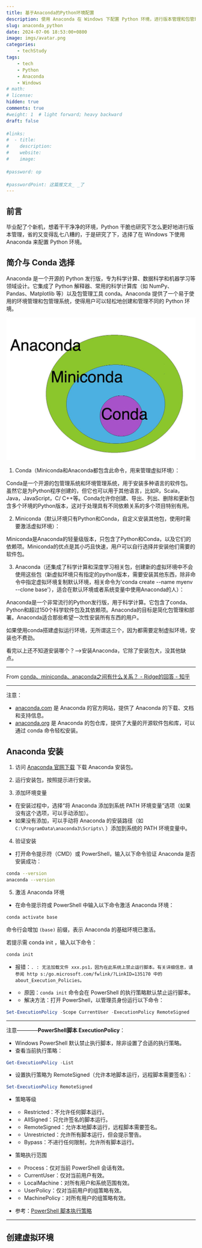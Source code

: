 ```yaml
---
title: 基于Anaconda的Python环境配置
description: 使用 Anaconda 在 Windows 下配置 Python 环境，进行版本管理和包管理。
slug: anaconda_python
date: 2024-07-06 18:53:00+0800
image: imgs/avatar.png
categories:
    - techStudy
tags:
    - tech
    - Python
    - Anaconda
    - Windows
# math: 
# license: 
hidden: true
comments: true
#weight: 1  # light forward; heavy backward
draft: false

#links:
#  - title: 
#    description: 
#    website: 
#    image: 

#password: op

#passwordPoint: 这篇推文太_ _了
---
```


## 前言

毕业配了个新机，想着干干净净的环境，Python 干脆也研究下怎么更好地进行版本管理，省的又变得乱七八糟的，于是研究了下，选择了在 Windows 下使用 Anaconda 来配置 Python 环境。

## 简介与 Conda 选择

Anaconda 是一个开源的 Python 发行版，专为科学计算、数据科学和机器学习等领域设计。它集成了 Python 解释器、常用的科学计算库（如 NumPy、Pandas、Matplotlib 等）以及包管理工具 conda。Anaconda 提供了一个易于使用的环境管理和包管理系统，使得用户可以轻松地创建和管理不同的 Python 环境。

![conda_1](imgs/conda_1.jpg)

1. Conda（Miniconda和Anaconda都包含此命令，用来管理虚拟环境）：

Conda是一个开源的包管理系统和环境管理系统，用于安装多种语言的软件包。虽然它是为Python程序创建的，但它也可以用于其他语言，比如R，Scala，Java，JavaScript，C/ C++等。Conda允许你创建、导出、列出、删除和更新包含多个环境的Python版本，这对于处理具有不同依赖关系的多个项目特别有用。

2. Miniconda（默认环境只有Python和Conda，自定义安装其他包，使用时需要激活虚拟环境）：

Miniconda是Anaconda的轻量级版本，只包含了Python和Conda，以及它们的依赖项。Miniconda的优点是其小巧且快速，用户可以自行选择并安装他们需要的软件包。

3. Anaconda（还集成了科学计算和深度学习相关包，创建新的虚拟环境中不会使用这些包（新虚拟环境只有指定的python版本，需要安装其他东西，除非命令中指定虚拟环境复制默认环境，相关命令为'conda create --name myenv --clone base'），适合在默认环境或者系统变量中使用Anaconda的人）：

Anaconda是一个非常流行的Python发行版，用于科学计算。它包含了conda、Python和超过150个科学软件包及其依赖项。Anaconda的目标是简化包管理和部署。Anaconda适合那些希望一次性安装所有东西的用户。

如果使用conda搭建虚拟运行环境，无所谓这三个，因为都需要定制虚拟环境，安装也不费劲。

看完以上还不知道安装哪个？-->安装Anaconda，它除了安装包大，没其他缺点。

<hr>

From [conda、miniconda、anaconda之间有什么关系？ - Ridge的回答 - 知乎](https://www.zhihu.com/question/369468216/answer/3024064186)

<hr>

注意：
- [anaconda.com](https://www.anaconda.com/) 是 Anaconda 的官方网站，提供了 Anaconda 的下载、文档和支持信息。
- [anaconda.org](https://anaconda.org/) 是 Anaconda 的包仓库，提供了大量的开源软件包和库，可以通过 conda 命令轻松安装。

## Anaconda 安装

1. 访问 [Anaconda 官网下载](https://www.anaconda.com/download/success) 下载 Anaconda 安装包。

2. 运行安装包，按照提示进行安装。

3. 添加环境变量

- 在安装过程中，选择“将 Anaconda 添加到系统 PATH 环境变量”选项（如果没有这个选项，可以手动添加）。
- 如果没有添加，可以手动将 Anaconda 的安装路径（如 `C:\ProgramData\anaconda3\Scripts\` ）添加到系统的 PATH 环境变量中。

4. 验证安装

- 打开命令提示符（CMD）或 PowerShell，输入以下命令验证 Anaconda 是否安装成功：

```bash
conda --version
anaconda --version
```

5. 激活 Anaconda 环境

- 在命令提示符或 PowerShell 中输入以下命令激活 Anaconda 环境：

```bash
conda activate base
```

命令行会增加 `(base)` 前缀，表示 Anaconda 的基础环境已激活。

若提示需 conda init ，输入以下命令：

```bash
conda init
```

- 报错：`. : 无法加载文件 xxx.ps1，因为在此系统上禁止运行脚本。有关详细信息，请参阅 http
s:/go.microsoft.com/fwlink/?LinkID=135170 中的 about_Execution_Policies。`

- - 原因：`conda init` 命令会在 PowerShell 的执行策略默认禁止运行脚本。

- - 解决方法：打开 PowerShell，以管理员身份运行以下命令：

```powershell
Set-ExecutionPolicy -Scope CurrentUser -ExecutionPolicy RemoteSigned
```

<hr>

注意————**PowerShell脚本 ExecutionPolicy**：

- Windows PowerShell 默认禁止执行脚本，除非设置了合适的执行策略。
- 查看当前执行策略：

```powershell
Get-ExecutionPolicy -List
```
- 设置执行策略为 RemoteSigned（允许本地脚本运行，远程脚本需要签名）：

```powershell
Set-ExecutionPolicy RemoteSigned
```
- 策略等级
- - Restricted：不允许任何脚本运行。
- - AllSigned：只允许签名的脚本运行。
- - RemoteSigned：允许本地脚本运行，远程脚本需要签名。
- - Unrestricted：允许所有脚本运行，但会提示警告。
- - Bypass：不进行任何限制，允许所有脚本运行。

- 策略执行范围
- - Process：仅对当前 PowerShell 会话有效。
- - CurrentUser：仅对当前用户有效。
- - LocalMachine：对所有用户和系统范围有效。
- - UserPolicy：仅对当前用户的组策略有效。
- - MachinePolicy：对所有用户的组策略有效。

- 参考：[PowerShell 脚本执行策略](https://learn.microsoft.com/zh-cn/powershell/module/microsoft.powershell.core/about/about_execution_policies?view=powershell-7.3)

<hr>

## 创建虚拟环境